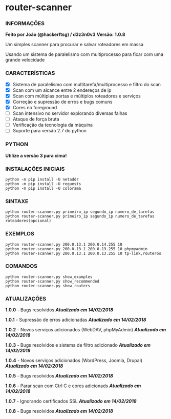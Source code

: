 # router-scanner
### INFORMAÇÕES
**Feito por João (@hackerftsg) / d3z3n0v3**
**Versão: 1.0.8**

Um simples scanner para procurar e salvar roteadores em massa

Usando um sistema de paralelismo com multiprocesso para ficar com uma grande velocidade
### CARACTERÍSTICAS
- [x] Sistema de paralelismo com multitarefa/multiprocesso e filtro do scan
- [x] Scan com um alcance entre 2 endereços de ip
- [x] Scan com múltiplas portas e múltiplos roteadores e serviços
- [x] Correção e supressão de erros e bugs comuns
- [x] Cores no foreground
- [ ] Scan intensivo no servidor explorando diversas falhas
- [ ] Ataque de força bruta
- [ ] Verificação da tecnologia da máquina
- [ ] Suporte para versão 2.7 do python
### PYTHON
**Utilize a versão 3 para cima!**
### INSTALAÇÕES INICIAIS
    python -m pip install -U netaddr
    python -m pip install -U requests
    python -m pip install -U colorama
### SINTAXE
    python router-scanner.py primeiro_ip segundo_ip numero_de_tarefas
    python router-scanner.py primeiro_ip segundo_ip numero_de_tarefas roteadores(opcional)
### EXEMPLOS
    python router-scanner.py 200.0.13.1 200.0.14.255 10
    python router-scanner.py 200.0.13.1 200.0.13.255 10 phpmyadmin
    python router-scanner.py 200.0.13.1 200.0.13.255 10 tp-link,routeros
### COMANDOS
    python router-scanner.py show_examples
    python router-scanner.py show_recommended
    python router-scanner.py show_routers
### ATUALIZAÇÕES
**1.0.0** - Bugs resolvidos ***Atualizado em 14/02/2018***

**1.0.1** - Supressão de erros adicionadas ***Atualizado em 14/02/2018***

**1.0.2** - Novos serviços adicionados (WebDAV, phpMyAdmin) ***Atualizado em 14/02/2018***

**1.0.3** - Bugs resolvidos e sistema de filtro adicionado ***Atualizado em 14/02/2018***

**1.0.4** - Novos serviços adicionados (WordPress, Joomla, Drupal) ***Atualizado em 14/02/2018***

**1.0.5** - Bugs resolvidos ***Atualizado em 14/02/2018***

**1.0.6** - Parar scan com Ctrl C e cores adicionads ***Atualizado em 14/02/2018***

**1.0.7** - Ignorando certificados SSL ***Atualizado em 14/02/2018***

**1.0.8** - Bugs resolvidos ***Atualizado em 14/02/2018***
